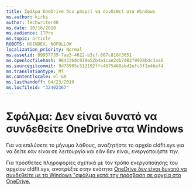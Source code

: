 ```yaml
---
title: Σφάλμα OneDrive δεν μπορεί να συνδεθεί στα Windows
ms.author: kirks
author: Techwriter40
ms.date: 10/16/2018
ms.audience: ITPro
ms.topic: article
ROBOTS: NOINDEX, NOFOLLOW
localization_priority: Normal
ms.assetid: 69957735-7ae3-4622-b3cf-607c816f3651
ms.openlocfilehash: 9843360c019e52b4e1cae2db7482f9929bdc3aa6
ms.sourcegitcommit: 9d78905c512192ffc4675468abd2efc5f2e4baf4
ms.translationtype: MT
ms.contentlocale: el-GR
ms.lasthandoff: 04/23/2019
ms.locfileid: "32402367"
---
```

# <a name="error-onedrive-cannot-connect-to-windows"></a>Σφάλμα: Δεν είναι δυνατό να συνδεθείτε OneDrive στα Windows

Για να επιλύσετε το μήνυμα λάθους, αναζητήστε το αρχείο cldflt.sys για να δείτε εάν είναι σε λειτουργία και εάν δεν είναι, ενεργοποιήστε την. 
  
Για πρόσθετες πληροφορίες σχετικά με τον τρόπο ενεργοποίησης του αρχείου cldflt.sys, ανατρέξτε στην ενότητα [OneDrive δεν είναι δυνατό να συνδεθείτε με τα Windows "σφάλμα κατά την πρόσβαση σε αρχεία στο OneDrive.](https://go.microsoft.com/fwlink/?Linkid=2031032)
  


